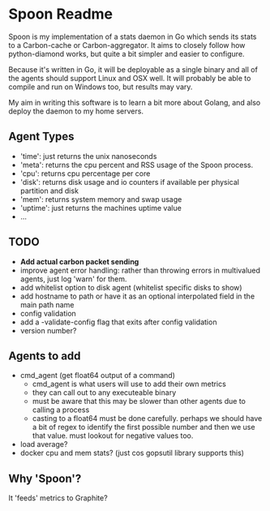 # Spoon Readme

Spoon is my implementation of a stats daemon
in Go which sends its stats to a Carbon-cache or Carbon-aggregator. It aims to
closely follow how python-diamond works, but quite a bit simpler and easier to
configure.

Because it's written in Go, it will be deployable as a single binary and all of
the agents should support Linux and OSX well. It will probably be able to
compile and run on Windows too, but results may vary.

My aim in writing this software is to learn a bit more about Golang, and also
deploy the daemon to my home servers.

## Agent Types

- 'time': just returns the unix nanoseconds
- 'meta': returns the cpu percent and RSS usage of the Spoon process.
- 'cpu': returns cpu percentage per core
- 'disk': returns disk usage and io counters if available per physical partition and disk
- 'mem': returns system memory and swap usage
- 'uptime': just returns the machines uptime value
- ...

## TODO

- **Add actual carbon packet sending**
- improve agent error handling:
    rather than throwing errors in multivalued agents, just log 'warn' for them.
- add whitelist option to disk agent (whitelist specific disks to show)
- add hostname to path or have it as an optional interpolated field in the main path name
- config validation
- add a -validate-config flag that exits after config validation
- version number?

## Agents to add

- cmd_agent (get float64 output of a command)
    - cmd_agent is what users will use to add their own metrics
    - they can call out to any executeable binary
    - must be aware that this may be slower than other agents due to calling
        a process
    - casting to a float64 must be done carefully. perhaps we should have a bit
        of regex to identify the first possible number and then we use that
        value. must lookout for negative values too.
- load average?
- docker cpu and mem stats? (just cos gopsutil library supports this)

## Why 'Spoon'?

It 'feeds' metrics to Graphite?
